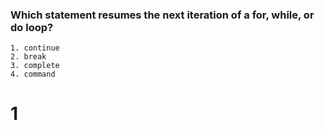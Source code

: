 ### Which statement resumes the next iteration of a for, while, or do loop?
```
1. continue
2. break
3. complete
4. command
```
# 1

